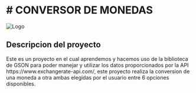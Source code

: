 <h1> # CONVERSOR DE MONEDAS </h1>

![Logo](.assets/badge-conversor.png)

<h2> Descripcion del proyecto </h2>
<p> Este es un proyecto en el cual aprendemos y hacemos uso de la biblioteca de GSON para poder manejar y utilizar los datos proporcionados 
por la API https://www.exchangerate-api.com/, este proyecto realiza la conversion de una moneda a otra ambas elegidas por el usuario entre 6 opciones disponibles.
</p>

